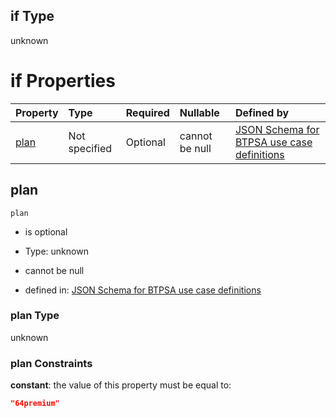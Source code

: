 ## if Type

unknown

# if Properties

| Property      | Type          | Required | Nullable       | Defined by                                                                                                                                                                                                                                    |
| :------------ | :------------ | :------- | :------------- | :-------------------------------------------------------------------------------------------------------------------------------------------------------------------------------------------------------------------------------------------- |
| [plan](#plan) | Not specified | Optional | cannot be null | [JSON Schema for BTPSA use case definitions](btpsa-usecase-properties-services-items-allof-1-then-allof-41-then-allof-10-if-properties-plan.md "undefined#/properties/services/items/allOf/1/then/allOf/41/then/allOf/10/if/properties/plan") |

## plan



`plan`

*   is optional

*   Type: unknown

*   cannot be null

*   defined in: [JSON Schema for BTPSA use case definitions](btpsa-usecase-properties-services-items-allof-1-then-allof-41-then-allof-10-if-properties-plan.md "undefined#/properties/services/items/allOf/1/then/allOf/41/then/allOf/10/if/properties/plan")

### plan Type

unknown

### plan Constraints

**constant**: the value of this property must be equal to:

```json
"64premium"
```
